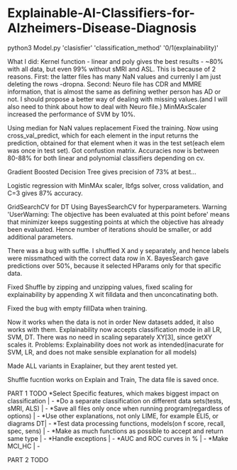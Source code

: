 # Explainable-AI-Classifiers-for-Alzheimers-Disease-Diagnosis
python3 Model.py 'clasisfier' 'classification_method' '0/1(explainability)'

What I did:
Kernel function - linear and poly gives the best results - ~80% with all data, but even 99% without sMRI and ASL.
This is because of 2 reasons.
	First: the latter files has many NaN values and currenly I am just deleting the rows -dropna.
	Second: Neuro file has CDR and MMRE information, that is almost the same as defining wether person has AD or not.
I should propose a better way of dealing with missing values.(and I will also need to think about how to deal with Neuro file.)
MinMAxScaler increased the performance of SVM by 10%.

Using median for NaN values replacement
Fixed the training. Now using cross_val_predict, which for each element in the input returns the prediction, obtained for that element when it was in the test set(each elem was once in test set).
Got confustion matrix.
Accuracies now is between 80-88% for both linear and polynomial classifiers depending on cv.

Gradient Boosted Decision Tree gives precision of 73% at best...

Logistic regression with MinMAx scaler, lbfgs solver, cross validation,  and C=3 gives 87% accuracy.

GridSearchCV for DT
Using BayesSearchCV for hyperparameters.
Warning 'UserWarning: The objective has been evaluated at this point before' means that minimizer keeps suggesting points at which the objective has already been evaluated.
Hence number of iterations should be smaller, or add additional parameters.

There was a bug with suffle. I shuffled X and y separately, and hence labels were missmathced with the correct data row in X.
BayesSearch gave predictions over 50%, because it selected HParams only for that specific data.

Fixed Shuffle by zipping and unzipping values, fixed scaling for explainability by appending X wit filldata and then unconcatinating both.

Fixed the bug with empty fillData when training.

Now it works when the data is not in order
New datasets added, it also works with them.
Explainability now accepts classification mode in all LR, SVM, DT.
There was no need in scaling separately XY[3], since getXY scales it.
Problems: Explainability does not work as intended(inacurate for SVM, LR, and does not make sensible explanation for all models)

Made ALL variants in Exaplainer, but they arent tested yet.

Shuffle fucntion works on Explain and Train, The data file is saved once.

PART 1 TODO
*Select Specific features, which makes biggest impact on classification | -
*Do a separate classification on different data sets(tests, sMRI, ALS)  | -
*Save all files only once when running program(regardless of options)   | -
*Use other explanations, not only LIME, for example ELI5, or diagrams DT| -
*Test data processing functions, models(on f score, recall, spec, sens) | -
*Make as much functions as possible to accept and return same type      | -
*Handle exceptions                                                      | -
*AUC and ROC curves in %                                                | -
*Make MCI_HC                                                            | -

PART 2 TODO
